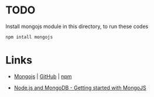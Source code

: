 # TODO

Install mongojs module in this directory, to run these codes

```
npm intall mongojs
```

# Links

* [Mongojs](http://mongojs.org/) | [GitHub](https://github.com/gett/mongojs) | [npm](https://npmjs.org/package/mongojs)

* [Node.js and MongoDB - Getting started with MongoJS](http://howtonode.org/node-js-and-mongodb-getting-started-with-mongojs)


